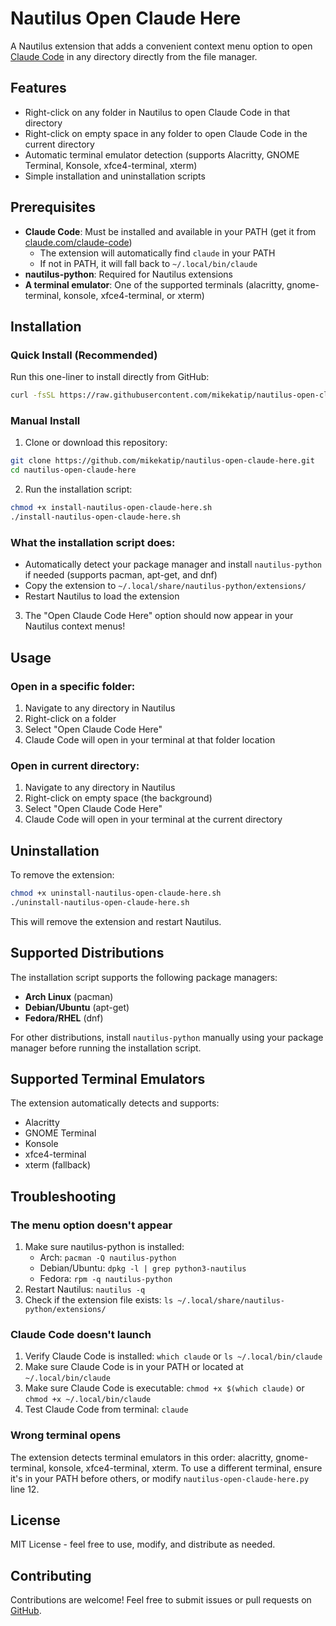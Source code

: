 # Nautilus Open Claude Here

A Nautilus extension that adds a convenient context menu option to open [Claude Code](https://claude.com/claude-code) in any directory directly from the file manager.

## Features

- Right-click on any folder in Nautilus to open Claude Code in that directory
- Right-click on empty space in any folder to open Claude Code in the current directory
- Automatic terminal emulator detection (supports Alacritty, GNOME Terminal, Konsole, xfce4-terminal, xterm)
- Simple installation and uninstallation scripts

## Prerequisites

- **Claude Code**: Must be installed and available in your PATH (get it from [claude.com/claude-code](https://claude.com/claude-code))
  - The extension will automatically find `claude` in your PATH
  - If not in PATH, it will fall back to `~/.local/bin/claude`
- **nautilus-python**: Required for Nautilus extensions
- **A terminal emulator**: One of the supported terminals (alacritty, gnome-terminal, konsole, xfce4-terminal, or xterm)

## Installation

### Quick Install (Recommended)

Run this one-liner to install directly from GitHub:

```bash
curl -fsSL https://raw.githubusercontent.com/mikekatip/nautilus-open-claude-here/main/install-nautilus-open-claude-here.sh | bash
```

### Manual Install

1. Clone or download this repository:
```bash
git clone https://github.com/mikekatip/nautilus-open-claude-here.git
cd nautilus-open-claude-here
```

2. Run the installation script:
```bash
chmod +x install-nautilus-open-claude-here.sh
./install-nautilus-open-claude-here.sh
```

### What the installation script does:
- Automatically detect your package manager and install `nautilus-python` if needed (supports pacman, apt-get, and dnf)
- Copy the extension to `~/.local/share/nautilus-python/extensions/`
- Restart Nautilus to load the extension

3. The "Open Claude Code Here" option should now appear in your Nautilus context menus!

## Usage

### Open in a specific folder:
1. Navigate to any directory in Nautilus
2. Right-click on a folder
3. Select "Open Claude Code Here"
4. Claude Code will open in your terminal at that folder location

### Open in current directory:
1. Navigate to any directory in Nautilus
2. Right-click on empty space (the background)
3. Select "Open Claude Code Here"
4. Claude Code will open in your terminal at the current directory

## Uninstallation

To remove the extension:

```bash
chmod +x uninstall-nautilus-open-claude-here.sh
./uninstall-nautilus-open-claude-here.sh
```

This will remove the extension and restart Nautilus.

## Supported Distributions

The installation script supports the following package managers:
- **Arch Linux** (pacman)
- **Debian/Ubuntu** (apt-get)
- **Fedora/RHEL** (dnf)

For other distributions, install `nautilus-python` manually using your package manager before running the installation script.

## Supported Terminal Emulators

The extension automatically detects and supports:
- Alacritty
- GNOME Terminal
- Konsole
- xfce4-terminal
- xterm (fallback)

## Troubleshooting

### The menu option doesn't appear
1. Make sure nautilus-python is installed:
   - Arch: `pacman -Q nautilus-python`
   - Debian/Ubuntu: `dpkg -l | grep python3-nautilus`
   - Fedora: `rpm -q nautilus-python`
2. Restart Nautilus: `nautilus -q`
3. Check if the extension file exists: `ls ~/.local/share/nautilus-python/extensions/`

### Claude Code doesn't launch
1. Verify Claude Code is installed: `which claude` or `ls ~/.local/bin/claude`
2. Make sure Claude Code is in your PATH or located at `~/.local/bin/claude`
3. Make sure Claude Code is executable: `chmod +x $(which claude)` or `chmod +x ~/.local/bin/claude`
4. Test Claude Code from terminal: `claude`

### Wrong terminal opens
The extension detects terminal emulators in this order: alacritty, gnome-terminal, konsole, xfce4-terminal, xterm. To use a different terminal, ensure it's in your PATH before others, or modify `nautilus-open-claude-here.py` line 12.

## License

MIT License - feel free to use, modify, and distribute as needed.

## Contributing

Contributions are welcome! Feel free to submit issues or pull requests on [GitHub](https://github.com/mikekatip/nautilus-open-claude-here).
